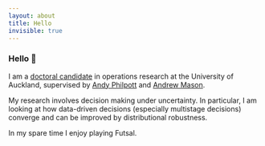 ```yaml
---
layout: about
title: Hello
invisible: true
---
```


### Hello 👋

I am a [doctoral candidate](https://profiles.auckland.ac.nz/dkee331) in operations research at the University of Auckland, supervised by [Andy Philpott](https://profiles.auckland.ac.nz/a-philpott) and [Andrew Mason](https://profiles.auckland.ac.nz/a-mason).

My research involves decision making under uncertainty. In particular, I am looking at how data-driven decisions (especially multistage decisions) converge and can be improved by distributional robustness.

<!---<b>Interests</b>:
<ul>
    <li>Optimisation</li>
    <li>Economics</li>
    <li>Probability and Statistics</li>
</ul>--->

In my spare time I enjoy playing Futsal.
